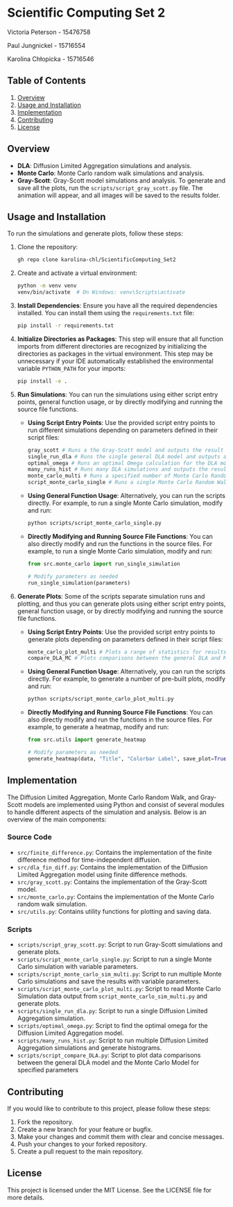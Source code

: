 # Scientific Computing Set 2

Victoria Peterson - 15476758

Paul Jungnickel - 15716554

Karolina Chłopicka - 15716546

## Table of Contents

1. [Overview](#overview)
2. [Usage and Installation](#usage-and-installation)
3. [Implementation](#implementation)
4. [Contributing](#contributing)
5. [License](#license)

## Overview

- **DLA**: Diffusion Limited Aggregation simulations and analysis.
- **Monte Carlo**: Monte Carlo random walk simulations and analysis.
- **Gray-Scott**: Gray-Scott model simulations and analysis. To generate and save all the plots, run the `scripts/script_gray_scott.py` file. The animation will appear, and all images will be saved to the results folder.

## Usage and Installation

To run the simulations and generate plots, follow these steps:

1. Clone the repository:

    ```sh
    gh repo clone karolina-chl/ScientificComputing_Set2
    ```

2. Create and activate a virtual environment:

    ```sh
    python -m venv venv
    venv/bin/activate  # On Windows: venv\Scripts\activate
    ```

3. **Install Dependencies**: Ensure you have all the required dependencies installed. You can install them using the `requirements.txt` file:

    ```sh
    pip install -r requirements.txt
    ```

4. **Initialize Directories as Packages**: This step will ensure that all function imports from different directories are recognized by initializing the directories as packages in the virtual environment. This step may be unnecessary if your IDE automatically established the environmental variable `PYTHON_PATH` for your imports:

    ```sh
    pip install -e .
    ```

5. **Run Simulations**: You can run the simulations using either script entry points, general function usage, or by directly modifying and running the source file functions.

    - **Using Script Entry Points**: Use the provided script entry points to run different simulations depending on parameters defined in their script files:

        ```sh
        gray_scott # Runs a the Gray-Scott model and outputs the result
        single_run_dla # Runs the single general DLA model and outputs a multi-step growth/diffusion plot
        optimal_omega # Runs an optimal Omega calculation for the DLA model and outputs the result
        many_runs_hist # Runs many DLA simulations and outputs the result
        monte_carlo_multi # Runs a specified number of Monte Carlo Random Walk DLA simulations for a range of sticking probabilities
        script_monte_carlo_single # Runs a single Monte Carlo Random Walk DLA simulation and outputs the results
        ```

    - **Using General Function Usage**: Alternatively, you can run the scripts directly. For example, to run a single Monte Carlo simulation, modify and run:

        ```sh
        python scripts/script_monte_carlo_single.py
        ```

    - **Directly Modifying and Running Source File Functions**: You can also directly modify and run the functions in the source files. For example, to run a single Monte Carlo simulation, modify and run:

        ```python
        from src.monte_carlo import run_single_simulation

        # Modify parameters as needed
        run_single_simulation(parameters)
        ```

6. **Generate Plots**: Some of the scripts separate simulation runs and plotting, and thus you can generate plots using either script entry points, general function usage, or by directly modifying and running the source file functions.

    - **Using Script Entry Points**: Use the provided script entry points to generate plots depending on parameters defined in their script files:

        ```sh
        monte_carlo_plot_multi # Plots a range of statistics for results saved from script_monte_carlo_sim_multi simulations
        compare_DLA_MC # Plots comparisons between the general DLA and Monte Carlo methods for specified parameters
        ```

    - **Using General Function Usage**: Alternatively, you can run the scripts directly. For example, to generate a number of pre-built plots, modify and run:

        ```sh
        python scripts/script_monte_carlo_plot_multi.py
        ```

    - **Directly Modifying and Running Source File Functions**: You can also directly modify and run the functions in the source files. For example, to generate a heatmap, modify and run:

        ```python
        from src.utils import generate_heatmap

        # Modify parameters as needed
        generate_heatmap(data, "Title", "Colorbar Label", save_plot=True, plot_file_name="heatmap.png")
        ```

## Implementation

The Diffusion Limited Aggregation, Monte Carlo Random Walk, and Gray-Scott models are implemented using Python and consist of several modules to handle different aspects of the simulation and analysis. Below is an overview of the main components:

### Source Code

- `src/finite_difference.py`: Contains the implementation of the finite difference method for time-independent diffusion.
- `src/dla_fin_diff.py`: Contains the implementation of the Diffusion Limited Aggregation model using finite difference methods.
- `src/gray_scott.py`: Contains the implementation of the Gray-Scott model.
- `src/monte_carlo.py`: Contains the implementation of the Monte Carlo random walk simulation.
- `src/utils.py`: Contains utility functions for plotting and saving data.

### Scripts

- `scripts/script_gray_scott.py`: Script to run Gray-Scott simulations and generate plots.
- `scripts/script_monte_carlo_single.py`: Script to run a single Monte Carlo simulation with variable parameters.
- `scripts/script_monte_carlo_sim_multi.py`: Script to run multiple Monte Carlo simulations and save the results with variable parameters.
- `scripts/script_monte_carlo_plot_multi.py`: Script to read Monte Carlo Simulation data output from `script_monte_carlo_sim_multi.py` and generate plots.
- `scripts/single_run_dla.py`: Script to run a single Diffusion Limited Aggregation simulation.
- `scripts/optimal_omega.py`: Script to find the optimal omega for the Diffusion Limited Aggregation model.
- `scripts/many_runs_hist.py`: Script to run multiple Diffusion Limited Aggregation simulations and generate histograms.
- `scripts/script_compare_DLA.py`: Script to plot data comparisons between the general DLA model and the Monte Carlo Model for specified parameters

## Contributing

If you would like to contribute to this project, please follow these steps:

1. Fork the repository.
2. Create a new branch for your feature or bugfix.
3. Make your changes and commit them with clear and concise messages.
4. Push your changes to your forked repository.
5. Create a pull request to the main repository.

## License

This project is licensed under the MIT License. See the LICENSE file for more details.